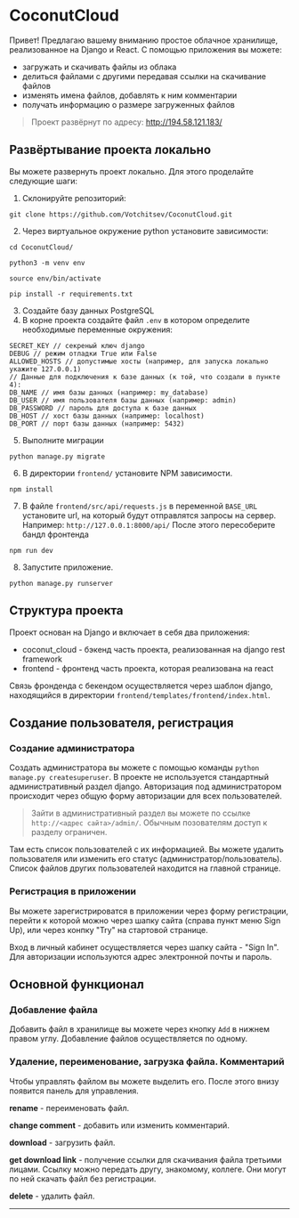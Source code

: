 # CoconutCloud

Привет! Предлагаю вашему вниманию простое облачное хранилище, реализованное на Django и React. С помощью приложения вы можете: 
* загружать и скачивать файлы из облака
* делиться файлами с другими передавая ссылки на скачивание файлов
* изменять имена файлов, добавлять к ним комментарии
* получать информацию о размере загруженных файлов 

> Проект развёрнут по адресу: http://194.58.121.183/

## Развёртывание проекта локально
Вы можете развернуть проект локально. Для этого проделайте следующие шаги:
1) Склонируйте репозиторий: 
``` 
git clone https://github.com/Votchitsev/CoconutCloud.git 
```
2) Через виртуальное окружение python установите зависимости: 
```
cd CoconutCloud/
```
```
python3 -m venv env
```
```
source env/bin/activate
```
```
pip install -r requirements.txt
```
3) Создайте базу данных PostgreSQL
4) В корне проекта создайте файл `.env` в котором определите необходимые переменные окружения: 
```
SECRET_KEY // секреный ключ django
DEBUG // режим отладки True или False
ALLOWED_HOSTS // допустимые хосты (например, для запуска локально укажите 127.0.0.1)
// Данные для подключения к базе данных (к той, что создали в пункте 4):
DB_NAME // имя базы данных (например: my_database)
DB_USER // имя пользователя базы данных (например: admin)
DB_PASSWORD // пароль для доступа к базе данных
DB_HOST // хост базы данных (например: localhost)
DB_PORT // порт базы данных (например: 5432)
```
5) Выполните миграции
```
python manage.py migrate
```
6) В директории `frontend/` установите NPM зависимости.
```
npm install
```
7) В файле `frontend/src/api/requests.js` в переменной `BASE_URL` установите url, на который будут отправлятся запросы на сервер. Например: `http://127.0.0.1:8000/api/`
После этого пересоберите бандл фронтенда
```
npm run dev
```
8) Запустите приложение.
```
python manage.py runserver
```
## Структура проекта
Проект основан на Django и включает в себя два приложения:

* coconut_cloud - бэкенд часть проекта, реализованная на django rest framework
* frontend - фронтенд часть проекта, которая реализована на react

Связь фронденда с бекендом осуществляется через шаблон django, находящийся в директории `frontend/templates/frontend/index.html`.

## Создание пользователя, регистрация

### Создание администратора
Создать администратора вы можете с помощью команды `python manage.py createsuperuser`. В проекте не используется стандартный административный раздел django.
Авторизация под администратором происходит через общую форму авторизации для всех пользователей.

> Зайти в административный раздел вы можете по ссылке `http://<адрес сайта>/admin/`. Обычным позователям доступ к разделу ограничен.

Там есть список пользователей с их информацией. Вы можете удалить пользователя или изменить его статус (администратор/пользователь). 
Список файлов других пользователей находится на главной странице.

### Регистрация в приложении

Вы можете зарегистрироватся в приложении через форму регистрации, перейти к которой можно через шапку сайта (справа пункт меню Sign Up), или через конпку 
"Try" на стартовой странице.

Вход в личный кабинет осуществляется через шапку сайта - "Sign In". Для авторизации используются адрес электронной почты и пароль. 

## Основной функционал
### Добавление файла
Добавить файл в хранилище вы можете через кнопку `Add` в нижнем правом углу. Добавление файлов осуществляется по одному.

### Удаление, переименование, загрузка файла. Комментарий
Чтобы управлять файлом вы можете выделить его. После этого внизу появится панель для управления.

**rename** - переименовать файл.

**change comment** - добавить или изменить комментарий.

**download** - загрузить файл.

**get download link** - получение ссылки для скачивания файла третьими лицами. Ссылку можно передать другу, знакомому, коллеге. 
Они могут по ней скачать файл без регистрации.

**delete** - удалить файл.

------------------------





